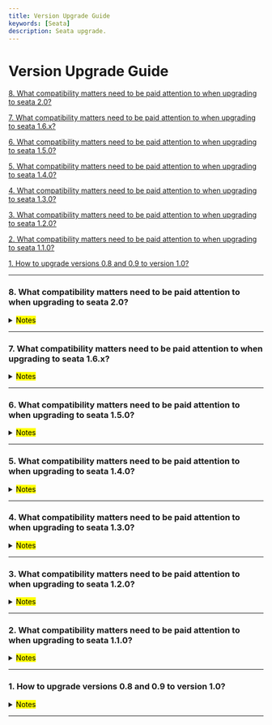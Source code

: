 ```yaml
---
title: Version Upgrade Guide
keywords: [Seata]
description: Seata upgrade.
---
```


# Version Upgrade Guide

<a href="#8" target="_self">8. What compatibility matters need to be paid attention to when upgrading to seata 2.0? </a>
<br/>

<a href="#7" target="_self">7. What compatibility matters need to be paid attention to when upgrading to seata 1.6.x? </a>
<br/>

<a href="#6" target="_self">6. What compatibility matters need to be paid attention to when upgrading to seata 1.5.0? </a>
<br/>

<a href="#5" target="_self">5. What compatibility matters need to be paid attention to when upgrading to seata 1.4.0? </a>
<br/>

<a href="#4" target="_self">4. What compatibility matters need to be paid attention to when upgrading to seata 1.3.0? </a>
<br/>

<a href="#3" target="_self">3. What compatibility matters need to be paid attention to when upgrading to seata 1.2.0? </a>
<br/>

<a href="#2" target="_self">2. What compatibility matters need to be paid attention to when upgrading to seata 1.1.0? </a>
<br/>

<a href="#1" target="_self">1. How to upgrade versions 0.8 and 0.9 to version 1.0? </a>
<br/>


------

<h3 id='8'>8. What compatibility matters need to be paid attention to when upgrading to seata 2.0? </h3>
<details>
   <summary><mark>Notes</mark></summary>
   If you upgrade from 1.8.x to 2.0.x, if you configure the Undolog or communication codec to FST, you need to change the serialization mode to something other than FST on the client before you can upgrade it on the server.
   Note: In version 2.0.0 of the server, there is a resource reentry issue in AT mode. For example, in a global transaction, if multiple local transactions make repeated data modifications that are not the same, registering multiple branches can lead to abnormal ordering of the two-phase commit. Therefore, if you encounter such scenarios, please refrain from upgrading to version 2.0.0 and consider upgrading to the latest snapshot or a higher version.
</details>

------

<h3 id='7'>7. What compatibility matters need to be paid attention to when upgrading to seata 1.6.x? </h3>
<details>
   <summary><mark>Notes</mark></summary>
   When upgrading from version 1.5.x to version 1.6.x, both client SDK and seata-server are completely smoothly compatible, and no other changes are required other than upgrading the version.
</details>

------

<h3 id='6'>6. What compatibility matters need to be paid attention to when upgrading to seata 1.5.0? </h3>
<details>
   <summary><mark>Notes</mark></summary>

1. When the storage mode of seata-server is db, you need to pay attention to the table structure changes. You need to change the table structure before upgrading to 1.5.0:

  - The table structure character set is uniformly adjusted from utf8 to utf8mb4.
  - The `global_table` adjustment index is adjusted from `idx_gmt_modified_status` to `idx_status_gmt_modified`.
  - `lock_table` adds `status` field, and adds `idx_status`, `idx_xid_and_branch_id` index.
  - Add `distributed_lock` table for seata-server asynchronous task scheduling.
   Before upgrading to 1.5.0, please pay attention to the table structure changes. For details on the table structure, please [click here](https://github.com/apache/incubator-seata/tree/1.5.0/script/server/db).
   
2. TCC transaction mode adds anti-hanging function in 1.5.0. If you need to enable anti-hanging by Seata framework, you need to add [this table](https://github.com/apache/incubator-seata/tree/1.5.0/script/client/tcc/db) to the client business library in advance. 
   
3. The first-stage method of TCC mode has been optimized. It is no longer necessary to define `BusinessActionContext` as an interface parameter in the first stage. If `BusinessActionContext` needs to be used in the first stage, it can be obtained through `BusinessActionContextUtil.getContext()`.

4. The internal structure of the redis registration center has been adjusted and is no longer backward compatible. If you use redis as the registration center of seata, please also upgrade both seata-all (seata-spring-boot-starter) and seata-server that the client depends on.

5. The transaction group configuration supports default values. In order to avoid ambiguity and reduce learning costs, the default transaction group is changed from `my_test_tx_group` to `default_tx_group`. It will be backward compatible in version 1.5.X.

</details>

------

<h3 id='5'>5. What compatibility matters need to be paid attention to when upgrading to seata 1.4.0? </h3>
<details>
   <summary><mark>Notes</mark></summary>


1. The Redis data of version 1.3 and 1.4 are incompatible. Since the Redis mode reconstructs the data storage structure into hash, users who upgrade from 1.3 to 1.4 need to wait for all transactions to run completely before iterating.
       

</details>

------

<h3 id='4'>4. What compatibility matters need to be paid attention to when upgrading to seata 1.3.0? </h3>
<details>
   <summary><mark>Notes</mark></summary>

1. The nacos registration center adds a new group attribute configuration `seata.registry.nacos.group`. If it is not configured, the default value is `DEFAULT_GROUP`. The server and client must be consistent.
2. The mysql `undolog` table removes the `id` field and enhances the timestamp accuracy together with `branch_table` to prevent dirty data from being rolled back due to sequence errors during undolog rollback. (Note: mysql version 5.6 or above is required)

</details>

***********

<h3 id='3'>3. What compatibility matters need to be paid attention to when upgrading to seata 1.2.0? </h3>
<details>
   <summary><mark>Notes</mark></summary>

1. The nacos registration center adds a new service attribute configuration `registry.nacos.application` = "seata-server". The original default name is serverAddr, and now the default is seata-server. The Server and Client must be consistent.
       

</details>

***********

<h3 id='2'>2. What compatibility matters need to be paid attention to when upgrading to seata 1.1.0? </h3>
<details>
   <summary><mark>Notes</mark></summary>

1. Pay attention to the compatibility of configuration items. Version 1.1.0 has unified the styles of configuration items.
If the program relies on seata-all, corresponding to the *.conf file, the naming style of the configuration items in the conf file is unified with a dot + camel case combination, [1.1.0 Configuration Item Description](https://seata.io/zh-cn/docs/user/configurations.html), [1.1.0 Configuration Reference](https://github.com/apache/incubator-seata/tree/1.1.0/script/client/conf);
If the program depends on seata-spring-boot-starter, corresponding to *.properties or *.yml, the naming style of property and yml files is unified to the combination of dot + underscore.
[1.1.0 Configuration Reference](https://github.com/apache/incubator-seata/tree/1.1.0/script/client/spring) What needs special attention is the 1.0.0 version configuration item seata.service
.vgroup-mapping=default 1.1.0 changed to: seata.service.vgroup-mapping
.my_test_tx_group=default, where my_test_tx_group represents the transaction group used by the program; 1.0.0 version configuration item seata.service.grouplist=127.0.0.1:8091, 1.1.0
Change to: seata.service.grouplist.default=127.0.0.1:8091 where default represents the seata registration service name.

2. seata-all does not enable automatic proxying of data sources by default. The original conf file configuration items in seata-all
The client.support.spring.datasource.autoproxy configuration item is invalid and is annotated by @EnableAutoDataSourceProxy
Instead of annotation, the annotation parameter can choose to use jdk proxy or cglib proxy. When using HikariDataSource, it is recommended to use cglib proxy mode.
seata-spring-boot-starter enables the data source proxy by default, and the corresponding data source automatic proxy configuration items remain unchanged from version 1.0.0.

3. When using the spring cloud framework, you need to use [Spring Cloud Alibaba](https://github.com/alibaba/spring-cloud-alibaba) for seata
Transmission of transaction context. So seata has integration dependencies with Spring Cloud Alibaba version, refer to [version notes](https://github.com/alibaba/spring-cloud-alibaba/wiki/%E7%89%88%E6%9C%AC%E8%AF%B4%E6%98%8E)
spring-cloud-alibaba-seata relied on seata-all before version 2.2.0.RELEASE. If you continue to use a lower version of spring-cloud-alibaba-seata, you can use a higher version of seata-all to replace the built-in seata-all version;
Spring-cloud-alibaba-seata starts to rely on seata-spring-boot-starter internally starting from 2.2.0.RELEASE (inclusive). 2.2.0.RELEASE internally integrates seata-spring-boot-starter 1.0.0 and can be upgraded to seata-spring-boot-starter 1.1.0, seata-spring-boot-starter integrates seata-all, seata-spring-boot-starter wraps the autoconfig function for properties or yml configuration, in spring-cloud-alibaba-seata Before 2.2.0.RELEASE
The autoconfig function is supported by itself. Afterwards, the autoconfig about seata itself in spring-cloud-alibaba-seata is removed and is supported by seata-spring-boot-starter. Therefore, the lower version of spring-cloud-alibaba-seata can only be used with seata-all. Use, the higher version spring-cloud-alibaba-seata can only be used with seata-spring-boot-starter, with 2.2.0.RELEASE as the dividing point.

4. When the TC side adopts db storage mode, the precision of gmt_create and gmt_modified fields is added to branch_table to accurately confirm the order of rollback.
[Reference for each database script](https://github.com/apache/incubator-seata/tree/1.1.0/script/server/db).

</details>

***********

<h3 id='1'>1. How to upgrade versions 0.8 and 0.9 to version 1.0? </h3>
<details>
   <summary><mark>Notes</mark></summary>

   1. (Optional) 1.0 supports yml and properties, and seata-all needs to be replaced with seata-spring-boot-starter
   2. (Required) Add a common index to the branch_id field of the TC side table lock_table
   3. (Optional) Some parameter naming changes, <a href="https://seata.io/zh-cn/docs/user/configurations100.html" target="_blank">Click here to check the parameter configuration</a>.
   4. client.report.success.enable can be set as false to improve performance.
      

</details>   

********


